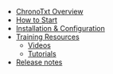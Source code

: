 <!-- docs/_sidebar.md -->

<!--
<p style="text-align: center;"><b>ChronoLite
<span class="beta_chip">BETA</span></b>
</p>
-->

* [ChronoTxt Overview](/)
* [How to Start](./howtostart/index)
* [Installation & Configuration](./installation/index)
* [Training Resources](./howtostart/index)
  * [Videos](./howtostart/index)
  * [Tutorials](./howtostart/index)
* [Release notes](./release-notes/index)



